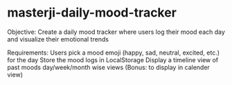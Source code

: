 # masterji-daily-mood-tracker

Objective: Create a daily mood tracker where users log their mood each day and visualize their emotional trends

Requirements:
Users pick a mood emoji (happy, sad, neutral, excited, etc.) for the day
Store the mood logs in LocalStorage
Display a timeline view of past moods day/week/month wise views (Bonus: to display in calender view)
